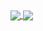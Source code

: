 <a href="https://github.com/anuraghazra/github-readme-stats">
  <img align="center" src="https://github-readme-stats.vercel.app/api?username=laski1337&count_private=true&show_icons=true&theme=tokyonight" />
</a>
<a href="https://github.com/anuraghazra/convoychat">
  <img align="center" src="https://github-readme-stats.vercel.app/api/top-langs/?username=laski1337&count_private=true&layout=compact&theme=tokyonight" />
</a>
